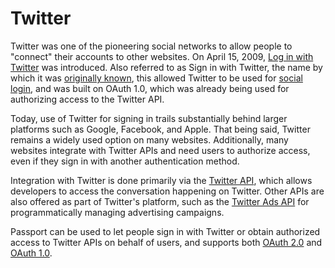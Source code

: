 # Twitter

Twitter was one of the pioneering social networks to allow people to "connect"
their accounts to other websites.  On April 15, 2009, [Log in with Twitter](https://developer.twitter.com/en/docs/authentication/guides/log-in-with-twitter)
was introduced.  Also referred to as Sign in with Twitter, the name by which it
was [originally known](https://web.archive.org/web/20090419165334/http://apiwiki.twitter.com/Sign-in-with-Twitter),
this allowed Twitter to be used for [social login](https://en.wikipedia.org/wiki/Social_login),
and was built on OAuth 1.0, which was already being used for authorizing access
to the Twitter API.

Today, use of Twitter for signing in trails substantially behind larger
platforms such as Google, Facebook, and Apple.  That being said, Twitter remains
a widely used option on many websites.  Additionally, many websites integrate
with Twitter APIs and need users to authorize access, even if they sign in with
another authentication method.

Integration with Twitter is done primarily via the [Twitter API](https://developer.twitter.com/en/docs/twitter-api),
which allows developers to access the conversation happening on Twitter.
Other APIs are also offered as part of Twitter's platform, such as the
[Twitter Ads API](https://developer.twitter.com/en/docs/twitter-ads-api) for
programmatically managing advertising campaigns.

Passport can be used to let people sign in with Twitter or obtain authorized
access to Twitter APIs on behalf of users, and supports both [OAuth 2.0](./oauth2/)
and [OAuth 1.0](./oauth/).
